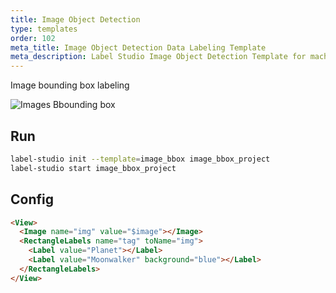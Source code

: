 ```yaml
---
title: Image Object Detection
type: templates
order: 102
meta_title: Image Object Detection Data Labeling Template
meta_description: Label Studio Image Object Detection Template for machine learning and data science data labeling projects.
---
```


Image bounding box labeling

<img src="/images/screens/image_bbox.png" class="img-template-example" title="Images Bbounding box" />

## Run

```bash
label-studio init --template=image_bbox image_bbox_project
label-studio start image_bbox_project 
```

## Config 

```html
<View>
  <Image name="img" value="$image"></Image>
  <RectangleLabels name="tag" toName="img">
    <Label value="Planet"></Label>
    <Label value="Moonwalker" background="blue"></Label>
  </RectangleLabels>
</View>
```
